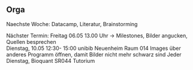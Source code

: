 ## Orga

Naechste Woche: Datacamp, Literatur, Brainstorming  

Nächster Termin: Freitag 06.05 13.00 Uhr -> Milestones, Bilder angucken, Quellen besprechen  
Dienstag, 10.05 12:30- 15:00 unibib Neuenheim Raum 014
Images über anderes Programm öffnen, damit Bilder nicht mehr schwarz sind
Jeder Dienstag, Bioquant SR044 Tutorium